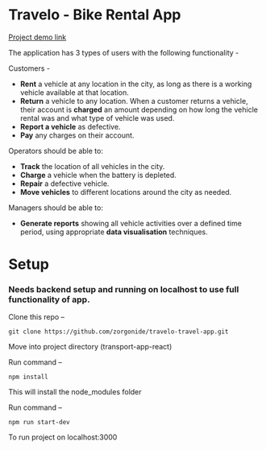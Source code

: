 # Travelo - Bike Rental App
[Project demo link](https://learnermanipal-my.sharepoint.com/:v:/g/personal/ammar_khurshid_learner_manipal_edu/EahZQiLvWmJMmB2JUdoOvgUB-L5Y4-IHXA3_zYliOmNopA?e=bIECha)

The application has 3 types of users with the following functionality - 

Customers - 
 - **Rent** a vehicle at any location in the city, as long as there is a working vehicle available at that location.
 -    **Return** a vehicle to any location. When a customer returns a vehicle, their account is **charged** an amount depending on how long the vehicle rental was and what type of vehicle was used.
 - **Report a vehicle** as defective.
 - **Pay** any charges on their account.

Operators should be able to:
 - **Track** the location of all vehicles in the city.
 - **Charge** a vehicle when the battery is depleted.
 - **Repair** a defective vehicle.
 - **Move vehicles** to different locations around the city as needed.

Managers should be able to:
 - **Generate reports** showing all vehicle activities over a defined time period, using appropriate **data visualisation** techniques.




# Setup

### Needs backend setup and running on localhost to use full functionality of app. 

Clone this repo – 

    git clone https://github.com/zorgonide/travelo-travel-app.git

Move into project directory (transport-app-react)

Run command – 

    npm install

This will install the node_modules folder

Run command – 

    npm run start-dev

To run project on localhost:3000
